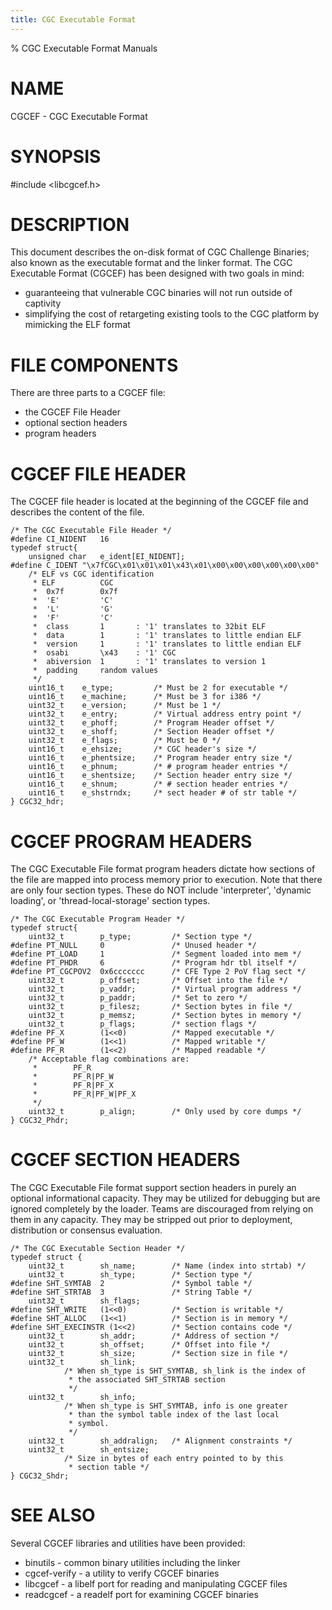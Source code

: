 ```yaml
---
title: CGC Executable Format
---
```

% CGC Executable Format Manuals

# NAME
CGCEF - CGC Executable Format

# SYNOPSIS
\#include \<libcgcef.h\>

# DESCRIPTION
This document describes the on-disk format of CGC Challenge Binaries; also known as the executable format and the linker format.
The CGC Executable Format (CGCEF) has been designed with two goals in mind:

- guaranteeing that vulnerable CGC binaries will not run outside of captivity
- simplifying the cost of retargeting existing tools to the CGC platform by mimicking the ELF format

# FILE COMPONENTS

There are three parts to a CGCEF file:

- the CGCEF File Header
- optional section headers
- program headers

# CGCEF FILE HEADER
The CGCEF file header is located at the beginning of the CGCEF file and describes the content of the file.

    /* The CGC Executable File Header */
    #define CI_NIDENT   16
    typedef struct{
        unsigned char	e_ident[EI_NIDENT];
    #define C_IDENT	"\x7fCGC\x01\x01\x01\x43\x01\x00\x00\x00\x00\x00\x00"
        /* ELF vs CGC identification 
         * ELF          CGC
         *  0x7f        0x7f
         *  'E'         'C'
         *  'L'         'G'
         *  'F'         'C'
         *  class       1       : '1' translates to 32bit ELF
         *  data        1       : '1' translates to little endian ELF
         *  version     1       : '1' translates to little endian ELF
         *  osabi       \x43    : '1' CGC
         *  abiversion  1       : '1' translates to version 1
         *  padding     random values
         */
        uint16_t	e_type;         /* Must be 2 for executable */
        uint16_t	e_machine;      /* Must be 3 for i386 */
        uint32_t	e_version;      /* Must be 1 */
        uint32_t	e_entry;        /* Virtual address entry point */
        uint32_t	e_phoff;        /* Program Header offset */
        uint32_t	e_shoff;        /* Section Header offset */
        uint32_t	e_flags;        /* Must be 0 */
        uint16_t	e_ehsize;       /* CGC header's size */
        uint16_t	e_phentsize;    /* Program header entry size */
        uint16_t	e_phnum;        /* # program header entries */
        uint16_t	e_shentsize;    /* Section header entry size */
        uint16_t	e_shnum;        /* # section header entries */
        uint16_t	e_shstrndx;     /* sect header # of str table */
    } CGC32_hdr;


# CGCEF PROGRAM HEADERS
The CGC Executable File format program headers dictate how sections of the file are mapped into process memory prior to execution.
Note that there are only four section types.
These do NOT include 'interpreter', 'dynamic loading', or 'thread-local-storage' section types.

    /* The CGC Executable Program Header */
    typedef struct{
        uint32_t        p_type;         /* Section type */
    #define PT_NULL     0               /* Unused header */
    #define PT_LOAD     1               /* Segment loaded into mem */
    #define PT_PHDR     6               /* Program hdr tbl itself */
    #define PT_CGCPOV2  0x6ccccccc      /* CFE Type 2 PoV flag sect */
        uint32_t        p_offset;       /* Offset into the file */
        uint32_t        p_vaddr;        /* Virtual program address */
        uint32_t        p_paddr;        /* Set to zero */
        uint32_t        p_filesz;       /* Section bytes in file */
        uint32_t        p_memsz;        /* Section bytes in memory */
        uint32_t        p_flags;        /* section flags */
    #define PF_X        (1<<0)          /* Mapped executable */
    #define PF_W        (1<<1)          /* Mapped writable */
    #define PF_R        (1<<2)          /* Mapped readable */
        /* Acceptable flag combinations are:
         *        PF_R
         *        PF_R|PF_W
         *        PF_R|PF_X
         *        PF_R|PF_W|PF_X
         */
        uint32_t        p_align;        /* Only used by core dumps */
    } CGC32_Phdr;


# CGCEF SECTION HEADERS
The CGC Executable File format support section headers in purely an
optional informational capacity.
They may be utilized for debugging but are ignored completely by the loader.
Teams are discouraged from relying on them in any capacity.
They may be stripped out prior to deployment, distribution or consensus evaluation.

    /* The CGC Executable Section Header */
    typedef struct {
        uint32_t        sh_name;        /* Name (index into strtab) */
        uint32_t        sh_type;        /* Section type */
    #define SHT_SYMTAB  2               /* Symbol table */
    #define SHT_STRTAB  3               /* String Table */
        uint32_t        sh_flags;
    #define SHT_WRITE   (1<<0)          /* Section is writable */
    #define SHT_ALLOC   (1<<1)          /* Section is in memory */
    #define SHT_EXECINSTR (1<<2)        /* Section contains code */
        uint32_t        sh_addr;        /* Address of section */
        uint32_t        sh_offset;      /* Offset into file */
        uint32_t        sh_size;        /* Section size in file */
        uint32_t        sh_link;
                /* When sh_type is SHT_SYMTAB, sh_link is the index of
                 * the associated SHT_STRTAB section
                 */
        uint32_t        sh_info;
                /* When sh_type is SHT_SYMTAB, info is one greater
                 * than the symbol table index of the last local
                 * symbol.
                 */
        uint32_t        sh_addralign;   /* Alignment constraints */
        uint32_t        sh_entsize;
                /* Size in bytes of each entry pointed to by this
                 * section table */
    } CGC32_Shdr;


# SEE ALSO

Several CGCEF libraries and utilities have been provided:

- binutils - common binary utilities including the linker
- cgcef-verify - a utility to verify CGCEF binaries
- libcgcef - a libelf port for reading and manipulating CGCEF files
- readcgcef - a readelf port for examining CGCEF binaries
